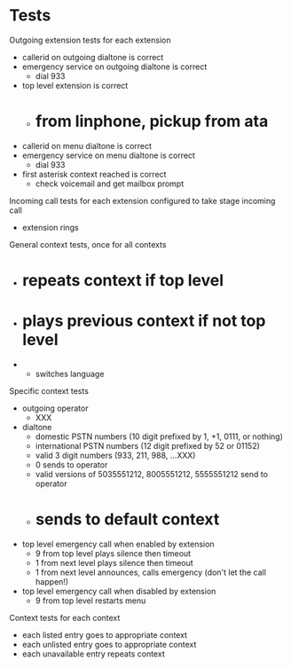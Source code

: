 # Tests

Outgoing extension tests for each extension
- callerid on outgoing dialtone is correct
- emergency service on outgoing dialtone is correct
  - dial 933
- top level extension is correct
  - # from linphone, pickup from ata
- callerid on menu dialtone is correct
- emergency service on menu dialtone is correct
  - dial 933
- first asterisk context reached is correct
  - check voicemail and get mailbox prompt

Incoming call tests for each extension configured to take stage incoming call
- extension rings

General context tests, once for all contexts
- # repeats context if top level
- # plays previous context if not top level
- * switches language

Specific context tests
- outgoing operator
  - XXX
- dialtone
  - domestic PSTN numbers (10 digit prefixed by 1, +1, 0111, or nothing)
  - international PSTN numbers (12 digit prefixed by 52 or 01152)
  - valid 3 digit numbers (933, 211, 988, ...XXX)
  - 0 sends to operator
  - valid versions of 5035551212, 8005551212, 5555551212 send to operator
  - # sends to default context
- top level emergency call when enabled by extension
  - 9 from top level plays silence then timeout
  - 1 from next level plays silence then timeout
  - 1 from next level announces, calls emergency (don't let the call happen!)
- top level emergency call when disabled by extension
  - 9 from top level restarts menu

Context tests for each context
- each listed entry goes to appropriate context
- each unlisted entry goes to appropriate context
- each unavailable entry repeats context
